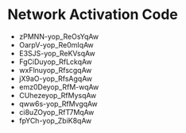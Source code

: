 # Network Activation Code
* zPMNN-yop_ReOsYqAw
* OarpV-yop_Re0mIqAw
* E3SJS-yop_ReKVsqAw
* FgCiDuyop_RfLckqAw
* wxFlnuyop_RfscgqAw
* jX9aO-yop_RfsAgqAw
* emz0Deyop_RfM-wqAw
* CUhezeyop_RfMysqAw
* qww6s-yop_RfMvgqAw
* ci8uZOyop_RfT7MqAw
* fpYCh-yop_ZbiK8qAw